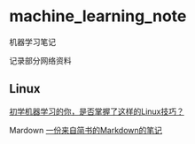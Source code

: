 # machine_learning_note
机器学习笔记

记录部分网络资料

## Linux

[初学机器学习的你，是否掌握了这样的Linux技巧？](初学机器学习的你，是否掌握了这样的Linux技巧？)

Mardown
[一份来自简书的Markdown的笔记](http://www.jianshu.com/p/q81RER)


